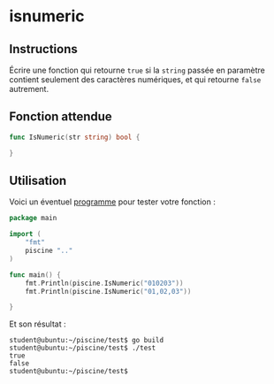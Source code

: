 # isnumeric

## Instructions

Écrire une fonction qui retourne `true` si la `string` passée en paramètre contient seulement des caractères numériques, et qui retourne `false` autrement.

## Fonction attendue

```go
func IsNumeric(str string) bool {

}
```

## Utilisation

Voici un éventuel [programme](TODO-LINK) pour tester votre fonction :

```go
package main

import (
	"fmt"
	piscine ".."
)

func main() {
	fmt.Println(piscine.IsNumeric("010203"))
	fmt.Println(piscine.IsNumeric("01,02,03"))

}
```

Et son résultat :

```console
student@ubuntu:~/piscine/test$ go build
student@ubuntu:~/piscine/test$ ./test
true
false
student@ubuntu:~/piscine/test$
```
